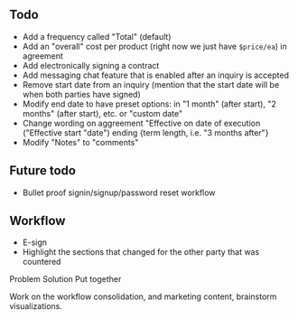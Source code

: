 ## Todo
- Add a frequency called "Total" (default)
- Add an "overall" cost per product (right now we just have `$price/ea`) in agreement
- Add electronically signing a contract
- Add messaging chat feature that is enabled after an inquiry is accepted
- Remove start date from an inquiry (mention that the start date will be when both parties have signed)
- Modify end date to have preset options: in "1 month" (after start), "2 months" (after start), etc. or "custom date"
- Change wording on aggreement "Effective on date of execution ("Effective start "date") ending {term length, i.e. "3 months after"}
- Modify "Notes" to "comments"

## Future todo
- Bullet proof signin/signup/password reset workflow

## Workflow
- E-sign
- Highlight the sections that changed for the other party that was countered

Problem
Solution
Put together

Work on the workflow consolidation, and marketing content, brainstorm visualizations.
